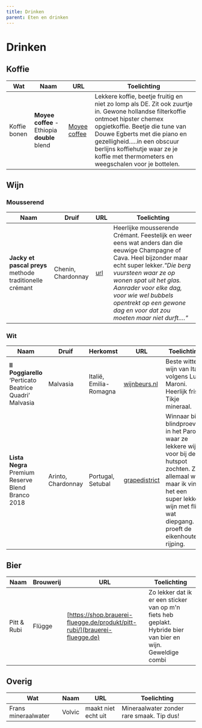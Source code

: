 ```yaml
---
title: Drinken
parent: Eten en drinken
---
```


# Drinken

## Koffie

| Wat          | Naam       | URL        | Toelichting             |
| ------------ | ---------- | ---------- | ----------------------- |
| Koffie bonen | **Moyee coffee** - Ethiopia **double** blend | [Moyee coffee](https://www.moyeecoffee.com) | Lekkere koffie, beetje fruitig en niet zo lomp als DE. Zit ook zuurtje in. Gewone hollandse filterkoffie ontmoet hipster chemex opgietkoffie. Beetje die tune van Douwe Egberts met die piano en gezelligheid.....in een obscuur berlijns koffiehutje waar ze je koffie met thermometers en weegschalen voor je bottelen. |

## Wijn

### Mousserend

| Naam         | Druif      | URL        | Toelichting             |
| ------------ | ---------- | ---------- | ----------------------- |
| **Jacky et pascal preys** methode traditionelle crémant | Chenin, Chardonnay | [url](https://www.vleck.nl/product/jacky-et-pascal-preys-methode-traditionelle-cremant/) | Heerlijke mousserende Crémant. Feestelijk en weer eens wat anders dan die eeuwige Champagne of Cava. Heel bijzonder maar echt super lekker.*"Die berg vuursteen waar ze op wonen spat uit het glas. Aanrader voor elke dag, voor wie wel bubbels opentrekt op een gewone dag en voor dat zou moeten maar niet durft…."*|

### Wit

| Naam          | Druif       |Herkomst         | URL | Toelichting |
| ------------- | ----------- | --------------- | ----| ----------- |
|**Il Poggiarello** ‘Perticato Beatrice Quadri’ Malvasia|Malvasia|Italië, Emilia-Romagna|[wijnbeurs.nl](https://www.wijnbeurs.nl/il-poggiarello-perticato-beatrice-quadri-malvasia)|Beste witte wijn van Italië volgens Luca Maroni. Heerlijk fris. Tikje mineraal.|
|**Lista Negra** Premium Reserve Blend Branco 2018| Arinto, Chardonnay|Portugal, Setubal|[grapedistrict](https://www.grapedistrict.nl/lista-negra-reserve.html)|Winnaar bij blindproeverij in het Parool waar ze lekkere wijn voor bij de hutspot zochten. Zal allemaal wel, maar ik vind het een super lekkere wijn met flink wat diepgang. Je proeft de eikenhouten rijping.|

## Bier

| Naam       | Brouwerij  | URL                     | Toelichting             |
| ---------- | ---------- | ----------------------- | ----------------------- |
| Pitt & Rubi| Flügge     |[https://shop.brauerei-fluegge.de/produkt/pitt-rubi/](brauerei-fluegge.de)| Zo lekker dat ik er een sticker van op m'n fiets heb geplakt. Hybride bier van bier en wijn. Geweldige combi|

## Overig

| Wat                 | Naam   | URL                 | Toelichting                               |
| ------------------- | ------ | ------------------- | ----------------------------------------- |
| Frans mineraalwater | Volvic | maakt niet echt uit | Mineraalwater zonder rare smaak. Tip dus! |
